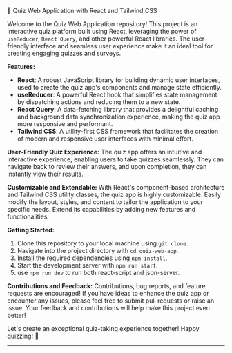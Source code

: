 
🧠 Quiz Web Application with React and Tailwind CSS

Welcome to the Quiz Web Application repository! This project is an interactive quiz platform built using React, leveraging the power of `useReducer`, `React Query`, and other powerful React libraries. The user-friendly interface and seamless user experience make it an ideal tool for creating engaging quizzes and surveys.

**Features:**
- **React**: A robust JavaScript library for building dynamic user interfaces, used to create the quiz app's components and manage state efficiently.
- **useReducer**: A powerful React hook that simplifies state management by dispatching actions and reducing them to a new state.
- **React Query**: A data-fetching library that provides a delightful caching and background data synchronization experience, making the quiz app more responsive and performant.
- **Tailwind CSS**: A utility-first CSS framework that facilitates the creation of modern and responsive user interfaces with minimal effort.

**User-Friendly Quiz Experience:**
The quiz app offers an intuitive and interactive experience, enabling users to take quizzes seamlessly. They can navigate back to review their answers, and upon completion, they can instantly view their results.

**Customizable and Extendable:**
With React's component-based architecture and Tailwind CSS utility classes, the quiz app is highly customizable. Easily modify the layout, styles, and content to tailor the application to your specific needs. Extend its capabilities by adding new features and functionalities.

**Getting Started:**
1. Clone this repository to your local machine using `git clone`.
2. Navigate into the project directory with `cd quiz-web-app`.
3. Install the required dependencies using `npm install`.
4. Start the development server with `npm run start`.
5. use `npm run dev` to run both react-script and json-server.

**Contributions and Feedback:**
Contributions, bug reports, and feature requests are encouraged! If you have ideas to enhance the quiz app or encounter any issues, please feel free to submit pull requests or raise an issue. Your feedback and contributions will help make this project even better!

Let's create an exceptional quiz-taking experience together! Happy quizzing! 🚀

---

